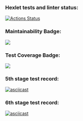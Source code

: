 ### Hexlet tests and linter status:
[![Actions Status](https://github.com/pmarynich/python-project-lvl1/workflows/hexlet-check/badge.svg)](https://github.com/pmarynich/python-project-lvl1/actions)

### Maintainability Badge:
<a href="https://codeclimate.com/github/codeclimate/codeclimate/maintainability"><img src="https://api.codeclimate.com/v1/badges/a99a88d28ad37a79dbf6/maintainability" /></a>

### Test Coverage Badge:
<a href="https://codeclimate.com/github/codeclimate/codeclimate/test_coverage"><img src="https://api.codeclimate.com/v1/badges/a99a88d28ad37a79dbf6/test_coverage" /></a>

### 5th stage test record:
[![asciicast](https://asciinema.org/a/lZVVevBwksmiICL7S4a4qFbcw.svg)](https://asciinema.org/a/lZVVevBwksmiICL7S4a4qFbcw)

### 6th stage test record:
[![asciicast](https://asciinema.org/a/yaNef9oAh6XugA07wdUhpD0k4.svg)](https://asciinema.org/a/yaNef9oAh6XugA07wdUhpD0k4)